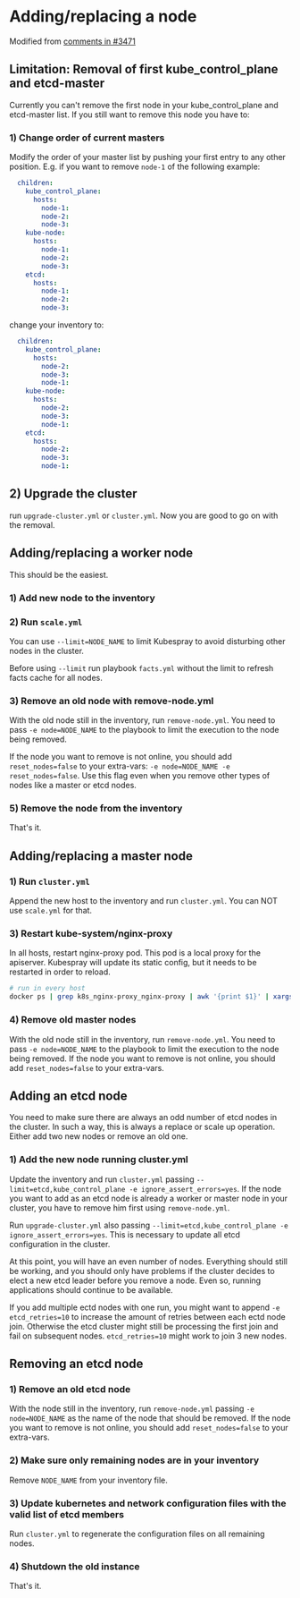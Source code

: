 # Adding/replacing a node

Modified from [comments in #3471](https://github.com/kubernetes-sigs/kubespray/issues/3471#issuecomment-530036084)

## Limitation: Removal of first kube_control_plane and etcd-master

Currently you can't remove the first node in your kube_control_plane and etcd-master list. If you still want to remove this node you have to:

### 1) Change order of current masters

Modify the order of your master list by pushing your first entry to any other position. E.g. if you want to remove `node-1` of the following example:

```yaml
  children:
    kube_control_plane:
      hosts:
        node-1:
        node-2:
        node-3:
    kube-node:
      hosts:
        node-1:
        node-2:
        node-3:
    etcd:
      hosts:
        node-1:
        node-2:
        node-3:
```

change your inventory to:

```yaml
  children:
    kube_control_plane:
      hosts:
        node-2:
        node-3:
        node-1:
    kube-node:
      hosts:
        node-2:
        node-3:
        node-1:
    etcd:
      hosts:
        node-2:
        node-3:
        node-1:
```

## 2) Upgrade the cluster

run `upgrade-cluster.yml` or `cluster.yml`. Now you are good to go on with the removal.

## Adding/replacing a worker node

This should be the easiest.

### 1) Add new node to the inventory

### 2) Run `scale.yml`

You can use `--limit=NODE_NAME` to limit Kubespray to avoid disturbing other nodes in the cluster.

Before using `--limit` run playbook `facts.yml` without the limit to refresh facts cache for all nodes.

### 3) Remove an old node with remove-node.yml

With the old node still in the inventory, run `remove-node.yml`. You need to pass `-e node=NODE_NAME` to the playbook to limit the execution to the node being removed.
  
If the node you want to remove is not online, you should add `reset_nodes=false` to your extra-vars: `-e node=NODE_NAME -e reset_nodes=false`.
Use this flag even when you remove other types of nodes like a master or etcd nodes.

### 5) Remove the node from the inventory

That's it.

## Adding/replacing a master node

### 1) Run `cluster.yml`

Append the new host to the inventory and run `cluster.yml`. You can NOT use `scale.yml` for that.

### 3) Restart kube-system/nginx-proxy

In all hosts, restart nginx-proxy pod. This pod is a local proxy for the apiserver. Kubespray will update its static config, but it needs to be restarted in order to reload.

```sh
# run in every host
docker ps | grep k8s_nginx-proxy_nginx-proxy | awk '{print $1}' | xargs docker restart
```

### 4) Remove old master nodes

With the old node still in the inventory, run `remove-node.yml`. You need to pass `-e node=NODE_NAME` to the playbook to limit the execution to the node being removed.
If the node you want to remove is not online, you should add `reset_nodes=false` to your extra-vars.

## Adding an etcd node

You need to make sure there are always an odd number of etcd nodes in the cluster. In such a way, this is always a replace or scale up operation. Either add two new nodes or remove an old one.

### 1) Add the new node running cluster.yml

Update the inventory and run `cluster.yml` passing `--limit=etcd,kube_control_plane -e ignore_assert_errors=yes`.
If the node you want to add as an etcd node is already a worker or master node in your cluster, you have to remove him first using `remove-node.yml`.

Run `upgrade-cluster.yml` also passing `--limit=etcd,kube_control_plane -e ignore_assert_errors=yes`. This is necessary to update all etcd configuration in the cluster.  

At this point, you will have an even number of nodes.
Everything should still be working, and you should only have problems if the cluster decides to elect a new etcd leader before you remove a node.
Even so, running applications should continue to be available.

If you add multiple ectd nodes with one run, you might want to append `-e etcd_retries=10` to increase the amount of retries between each ectd node join.
Otherwise the etcd cluster might still be processing the first join and fail on subsequent nodes. `etcd_retries=10` might work to join 3 new nodes.

## Removing an etcd node

### 1) Remove an old etcd node

With the node still in the inventory, run `remove-node.yml` passing `-e node=NODE_NAME` as the name of the node that should be removed.
If the node you want to remove is not online, you should add `reset_nodes=false` to your extra-vars.

### 2) Make sure only remaining nodes are in your inventory

Remove `NODE_NAME` from your inventory file.

### 3) Update kubernetes and network configuration files with the valid list of etcd members

Run `cluster.yml` to regenerate the configuration files on all remaining nodes.

### 4) Shutdown the old instance

That's it.
